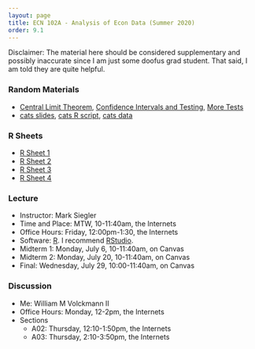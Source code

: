 ```yaml
---
layout: page
title: ECN 102A - Analysis of Econ Data (Summer 2020)
order: 9.1
---
```

Disclaimer: The material here should be considered supplementary and possibly
inaccurate since I am just some doofus grad student. That said, I am told they
are quite helpful.

### Random Materials
* [Central Limit Theorem](CLT.pdf), [Confidence Intervals and Testing](CI_htest_pvalue.pdf), [More Tests](univariatetests.pdf)
* [cats slides](twosampletest_handout.pdf), [cats R script](cats.R), [cats data](cats.csv)

### R Sheets
* [R Sheet 1](102-Rsheet-01.pdf)
* [R Sheet 2](102-Rsheet-02.pdf)
* [R Sheet 3](102-Rsheet-03.pdf)
* [R Sheet 4](102-Rsheet-04.pdf)


### Lecture
* Instructor: Mark Siegler
* Time and Place: MTW, 10-11:40am, the Internets
* Office Hours: Friday, 12:00pm-1:30, the Internets
* Software: [R](https://cloud.r-project.org/). I recommend [RStudio](https://rstudio.com/products/rstudio/download/).
* Midterm 1: Monday, July 6, 10-11:40am, on Canvas
* Midterm 2: Monday, July 20, 10-11:40am, on Canvas
* Final: Wednesday, July 29, 10:00-11:40am, on Canvas

### Discussion
* Me: William M Volckmann II
* Office Hours: Monday, 12-2pm, the Internets
* Sections
  * A02: Thursday, 12:10-1:50pm, the Internets
  * A03: Thursday, 2:10-3:50pm, the Internets
